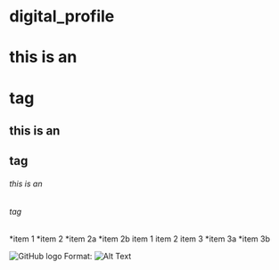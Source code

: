 # digital_profile

# this is an <h1> tag
## this is an <h2> tag
###### this is an <h6> tag
*item 1
*item 2
 *item 2a
 *item 2b
item 1
item 2
item 3
  *item 3a
  *item 3b
 
 
 ![GitHub logo](/images/logo.png)
 Format: ![Alt Text](url)
 
  
